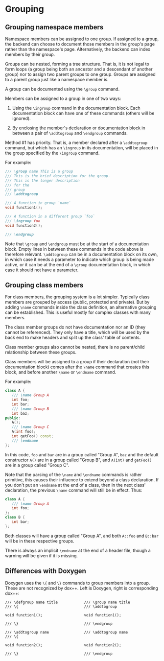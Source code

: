 # Grouping

## Grouping namespace members

Namespace members can be assigned to one group. If assigned to a group, the
backend can choose to document those members in the group's page rather
than the namespace's page. Alternatively, the backend can index members
by their group.

Groups can be nested, forming a tree structure. That is, it is not legal
to form loops (a group being both an ancestor and a descendant of another
group) nor to assign two parent groups to one group. Groups are assigned
to a parent group just like a namespace member is.

A group can be documented using the `\group` command.

Members can be assigned to a group in one of two ways:

1. Using the `\ingroup` command in the documentation block. Each documentation
block can have one of these commands (others will be ignored).

2. By enclosing the member's declaration or documentation block in between
a pair of `\addtogroup` and `\endgroup`  commands.

Method #1 has priority. That is, a member declared after a `\addtogroup` command,
but which has an `\ingroup` in its documentation, will be placed in the group
specified by the `\ingroup` command.

For example:
```cpp
/// \group name This is a group
/// This is the brief description for the group.
/// This is the longer description
/// for the
/// group
/// \addtogroup

/// A function in group `name`
void function1();

/// A function in a different group `foo`
/// \ingroup foo
void function2();

/// \endgroup
```

Note that `\group` and `\endgroup` must be at the start of a documentation block.
Empty lines in between these commands in the code above is therefore relevant.
`\addtogroup` can be in a documentation block on its own, in which case it needs
a parameter to indicate which group is being made active, or it can be at the
end of a `\group` documentation block, in which case it should not have a parameter.


## Grouping class members

For class members, the grouping system is a lot simpler. Typically class members
are grouped by access (public, protected and private). But by adding `\name` commands
inside the class definition, an alternative grouping can be established. This is
useful mostly for complex classes with many members.

The class member groups do not have documentation nor an ID (they cannot be referenced).
They only have a title, which will be used by the back end to make headers and
split up the class' table of contents.

Class member groups also cannot be nested, there is no parent/child relationship between
these groups.

Class members will be assigned to a group if their declaration (not their documentation
block) comes after the `\name` command that creates this block, and before another `\name`
or `\endname` command.

For example:
```cpp
class A {
   /// \name Group A
   int foo;
   int bar;
   /// \name Group B
   int baz;
public:
   A();
   /// \name Group C
   A(int foo);
   int getFoo() const;
   /// \endname
};
```
In this code, `foo` and `bar` are in a group called "Group A", `baz` and the default constructor
`A()` are in a group called "Group B", and `A(int)` and `getFoo()` are in a group called "Group C".

Note that the parsing of the `\name` and `\endname` commands is rather primitive,
this causes their influence to extend beyond a class declaration. If you don't put
an `\endname` at the end of a class, then in the next class' declaration, the previous
`\name` command will still be in effect. Thus:
```cpp
class A {
   /// \name Group A
   int foo;
};
class B {
   int bar;
};
```
Both classes will have a group called "Group A", and both `A::foo` and `B::bar` will be
in these respective groups.

There is always an implicit `\endname` at the end of a header file, though a warning
will be given if it is missing.


## Differences with Doxygen

Doxygen uses the `\{` and `\}` commands to group members into a group. These are not
recognized by dox++. Left is Doxygen, right is corresponding dox++:
```none
/// \defgroup name title            /// \group name title
/// \{                              /// \addtogroup

void function1();                   void function1();

/// \}                              /// \endgroup

/// \addtogroup name                /// \addtogroup name
/// \{

void function2();                   void function2();

/// \}                              /// \endgroup
```
